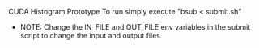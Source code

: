 CUDA Histogram Prototype
To run simply execute "bsub < submit.sh"
- NOTE: Change the IN_FILE and OUT_FILE env variables in the submit script to change the input and output files
